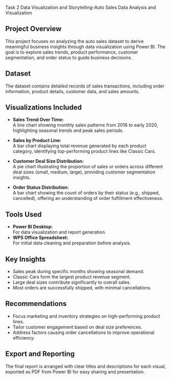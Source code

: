 Task 2 Data Visualization and Storytelling-Auto Sales Data Analysis and Visualization

## Project Overview
This project focuses on analyzing the auto sales dataset to derive meaningful business insights through data visualization using Power BI. The goal is to explore sales trends, product performance, customer segmentation, and order status to guide business decisions.

## Dataset
The dataset contains detailed records of sales transactions, including order information, product details, customer data, and sales amounts.

## Visualizations Included
- **Sales Trend Over Time:**  
  A line chart showing monthly sales patterns from 2018 to early 2020, highlighting seasonal trends and peak sales periods.

- **Sales by Product Line:**  
  A bar chart displaying total revenue generated by each product category, identifying top-performing product lines like Classic Cars.

- **Customer Deal Size Distribution:**  
  A pie chart illustrating the proportion of sales or orders across different deal sizes (small, medium, large), providing customer segmentation insights.

- **Order Status Distribution:**  
  A bar chart showing the count of orders by their status (e.g., shipped, cancelled), offering an understanding of order fulfillment effectiveness.

## Tools Used
- **Power BI Desktop:**  
  For data visualization and report generation.
- **WPS Office Spreadsheet:**  
  For initial data cleaning and preparation before analysis.

## Key Insights
- Sales peak during specific months showing seasonal demand.
- Classic Cars form the largest product revenue segment.
- Large deal sizes contribute significantly to overall sales.
- Most orders are successfully shipped, with minimal cancellations.

## Recommendations
- Focus marketing and inventory strategies on high-performing product lines.
- Tailor customer engagement based on deal size preferences.
- Address factors causing order cancellations to improve operational efficiency.

## Export and Reporting
The final report is arranged with clear titles and descriptions for each visual, exported as PDF from Power BI for easy sharing and presentation.

